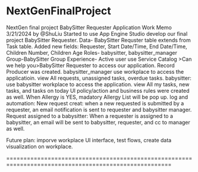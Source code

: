 # NextGenFinalProject
NextGen final project BabySitter Requester Application
Work Memo
3/21/2024 by @ShuLiu
Started to use App Engine Studio develop our final project BabySitter Requester. 
Data- BabySitter Requster table extends from Task table. Added new fields: Requester, Start Date/Time, End Date/Time, Children Number, Children Age
Roles- babysitter, babysitter_manager
Group-BabySitter Group
Experience- Active user use Service Catalog >Can we help you>BabySitter Requester to access our application. Record Producer was created.
            babysitter_manager use workplace to access the applicatioin. view All requests, unassigned tasks, overdue tasks.
            babysitter: use babysitter workplace to access the application. view All my tasks, new tasks, and tasks on today
            UI policy/action and business rules were created as well. When Allergy is YES, madatory Allergy List will be pop up. 
log and automation: New request creat: when a new requested is submitted by a requester, an email notification is sent to requester and babysitter manager.
                    Request assigned to a babysitter: When a requester is assigned to a babysitter, an email will be sent to babysitter, requester, and cc to manager as well. 

Future plan: imporve workplace UI interface, test flows, create data visualization on workplace.

======================================================================================================
